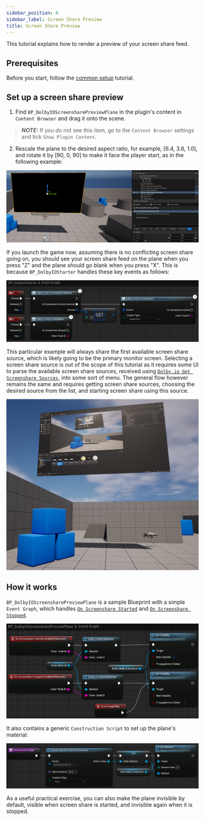 ```yaml
---
sidebar_position: 6
sidebar_label: Screen Share Preview
title: Screen Share Preview
---
```


This tutorial explains how to render a preview of your screen share feed.

## Prerequisites

Before you start, follow the [common setup](common-setup) tutorial.

## Set up a screen share preview

1. Find `BP_DolbyIOScreensharePreviewPlane` in the plugin's content in `Content Browser` and drag it onto the scene.

> **_NOTE:_** If you do not see this item, go to the `Content Browser` settings and tick `Show Plugin Content`.

2. Rescale the plane to the desired aspect ratio, for example, [6.4, 3.6, 1.0], and rotate it by [90, 0, 90] to make it face the player start, as in the following example:

![](../../static/img/video-plane-result.png)

If you launch the game now, assuming there is no conflicting screen share going on, you should see your screen share feed on the plane when you press "Z" and the plane should go blank when you press "X". This is because `BP_DolbyIOStarter` handles these key events as follows:

![](../../static/img/screenshare-preview-toggle.png)

This particular example will always share the first available screen share source, which is likely going to be the primary monitor screen. Selecting a screen share source is out of the scope of this tutorial as it requires some UI to parse the available screen share sources, received using [`Dolby.io Get Screenshare Sources`](../blueprints/Functions/get-screenshare-sources), into some sort of menu. The general flow however remains the same and requires getting screen share sources, choosing the desired source from the list, and starting screen share using this source.

![](../../static/img/screenshare-preview-result.png)

## How it works

`BP_DolbyIOScreensharePreviewPlane` is a sample Blueprint with a simple `Event Graph`, which handles [`On Screenshare Started`](../blueprints/Events/on-screenshare-started) and [`On Screenshare Stopped`](../blueprints/Events/on-screenshare-stopped).

![](../../static/img/screenshare-preview-eg.png)

It also contains a generic `Construction Script` to set up the plane's material:

![](../../static/img/video-plane-cs.png)

As a useful practical exercise, you can also make the plane invisible by default, visible when screen share is started, and invisible again when it is stopped.
